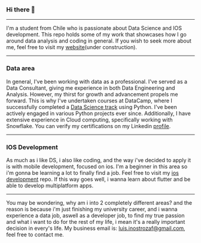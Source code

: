 ### Hi there 👋

________________________
I'm a student from Chile who is passionate about Data Science and IOS development. This repo holds some of my work that showcases how I go around data analysis and coding in general. If you wish to seek more about me, feel free to visit my [website](https://luisinostrozaf.github.io)(under construction).

________________________
### Data area
In general, I've been working with data as a professional. I've served as a Data Consultant, giving me experience in both Data Engineering and Analysis. However, my thirst for growth and advancement propels me forward. This is why I've undertaken courses at DataCamp, where I successfully completed a [Data Science track](https://www.datacamp.com/completed/statement-of-accomplishment/track/de76dd2fdc35594a23786029f235f384900b8b8f) using Python. I've been actively engaged in various Python projects ever since. Additionally, I have extensive experience in Cloud computing, specifically working with Snowflake. You can verify my certifications on my Linkedin [profile](https://www.linkedin.com/in/luisinostrozaf/).

________________________
### IOS Development
As much as i like DS, i also like coding, and the way i've decided to apply it is with mobile development, focused on ios. I'm a beginner in this area so i'm gonna be learning a lot to finally find a job. Feel free to visit my [ios development](https://github.com/luisinostrozaf/ios_development) repo. If this way goes well, i wanna learn about flutter and be able to develop multiplatform apps.

________________________
You may be wondering, why am i into 2 completely different areas? and the reason is because i'm just finishing my university career, and i wanna experience a data job, aswell as a developer job, to find my true passion and what i want to do for the rest of my life, i mean it's a really important decision in every's life. My business email is: luis.inostrozaf@gmail.com, feel free to contact me.
